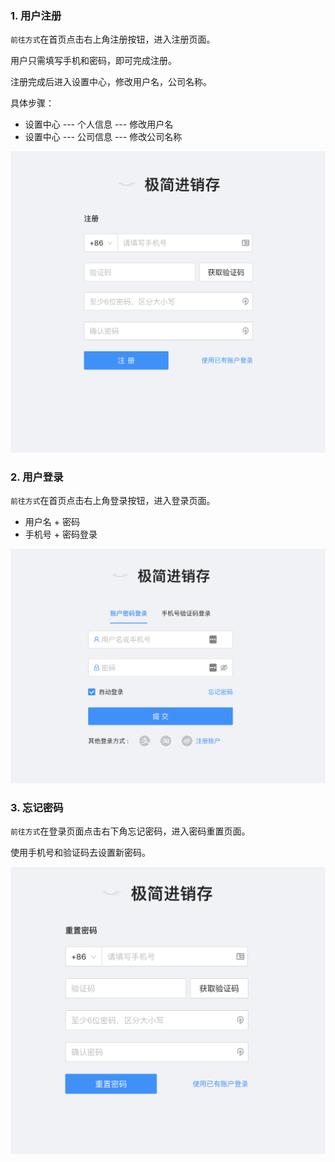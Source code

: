 ### 1. 用户注册

`前往方式`在首页点击右上角注册按钮，进入注册页面。

用户只需填写手机和密码，即可完成注册。

注册完成后进入设置中心，修改用户名，公司名称。

具体步骤：
- 设置中心 --- 个人信息 --- 修改用户名
- 设置中心 --- 公司信息 --- 修改公司名称

![avatar](../_media/screenshot/用户注册.png ':size=600x600')


### 2. 用户登录
`前往方式`在首页点击右上角登录按钮，进入登录页面。

- 用户名 + 密码
- 手机号 + 密码登录

![avatar](../_media/screenshot/用户登录.png ':size=600x500')

### 3. 忘记密码
`前往方式`在登录页面点击右下角忘记密码，进入密码重置页面。

使用手机号和验证码去设置新密码。

![avatar](../_media/screenshot/忘记密码.png ':size=600x500')





